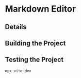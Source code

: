 # Markdown Editor

## Details

## Building the Project

## Testing the Project

```shell
npx vite dev
```

